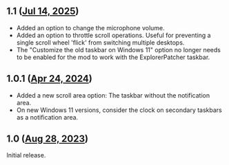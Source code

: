 ## 1.1 ([Jul 14, 2025](https://github.com/ramensoftware/windhawk-mods/blob/27e1954f2906a693556907ad1dfbbb1bc4716a9d/mods/taskbar-scroll-actions.wh.cpp))

* Added an option to change the microphone volume.
* Added an option to throttle scroll operations. Useful for preventing a single scroll wheel 'flick' from switching multiple desktops.
* The "Customize the old taskbar on Windows 11" option no longer needs to be enabled for the mod to work with the ExplorerPatcher taskbar.

## 1.0.1 ([Apr 24, 2024](https://github.com/ramensoftware/windhawk-mods/blob/e3eaf2b9f4c26209569da42ac3e648c1faa8265a/mods/taskbar-scroll-actions.wh.cpp))

* Added a new scroll area option: The taskbar without the notification area.
* On new Windows 11 versions, consider the clock on secondary taskbars as a notification area.

## 1.0 ([Aug 28, 2023](https://github.com/ramensoftware/windhawk-mods/blob/728f68a866267c3884937ba38fdf3342aa28c1d0/mods/taskbar-scroll-actions.wh.cpp))

Initial release.
